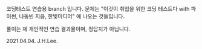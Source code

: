 코딩테스트 연습용 branch 입니다.
문제는 "이것이 취업을 위한 코딩 테스트다 with 파이썬, 나동빈 지음, 한빛미디어" 에 나오는 것들입니다.

풀이는 제 개인적인 연습 결과물이며, 정답지가 아닙니다.

2021.04.04. J.H.Lee.